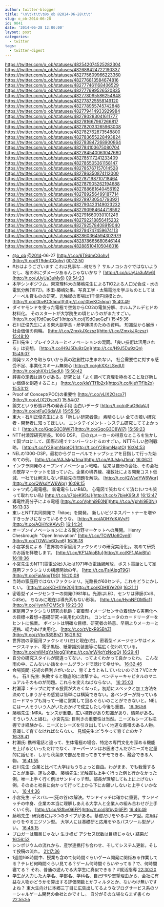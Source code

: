 ```yaml
---
author: twitter-blogger
title: "\n\t\t\t\t@o_ob @2014-06-28\t\t"
slug: o_ob-2014-06-28
id: 9041
date: '2014-06-28 12:00:00'
layout: post
categories:
  - twitter
tags:
  - twitter-digest
---
```


https://twitter.com/o_ob/statuses/482542074525282304 https://twitter.com/o_ob/statuses/482688424722190337 https://twitter.com/o_ob/statuses/482775609966223360 https://twitter.com/o_ob/statuses/482776813584674816 https://twitter.com/o_ob/statuses/482777461168406529 https://twitter.com/o_ob/statuses/482777699526520835 https://twitter.com/o_ob/statuses/482778095586254848 https://twitter.com/o_ob/statuses/482778725558149120 https://twitter.com/o_ob/statuses/482778955745742848 https://twitter.com/o_ob/statuses/482779414933929984 https://twitter.com/o_ob/statuses/482780283041611777 https://twitter.com/o_ob/statuses/482781667967266817 https://twitter.com/o_ob/statuses/482782033265963008 https://twitter.com/o_ob/statuses/482782762873548800 https://twitter.com/o_ob/statuses/482783655228493824 https://twitter.com/o_ob/statuses/482783847268900864 https://twitter.com/o_ob/statuses/482784103675080704 https://twitter.com/o_ob/statuses/482784540063047680 https://twitter.com/o_ob/statuses/482785117241233409 https://twitter.com/o_ob/statuses/482785505361158147 https://twitter.com/o_ob/statuses/482785767157014528 https://twitter.com/o_ob/statuses/482786350874112000 https://twitter.com/o_ob/statuses/482787198710718464 https://twitter.com/o_ob/statuses/482787905262194688 https://twitter.com/o_ob/statuses/482788681640456192 https://twitter.com/o_ob/statuses/482789256499187714 https://twitter.com/o_ob/statuses/482789730547793921 https://twitter.com/o_ob/statuses/482790423149023232 https://twitter.com/o_ob/statuses/482790984644718592 https://twitter.com/o_ob/statuses/482791660930101249 https://twitter.com/o_ob/statuses/482792218856415232 https://twitter.com/o_ob/statuses/482792578408919040 https://twitter.com/o_ob/statuses/482794747459674113 https://twitter.com/o_ob/statuses/482860364594302979 https://twitter.com/o_ob/statuses/482878665680646144 https://twitter.com/o_ob/statuses/482885104105046016  

*   [@o_ob](https://twitter.com/o_ob) [@2014](https://twitter.com/2014)-06-27 [http://t.co/6T9dmCGohv](http://t.co/6T9dmCGohv) [00:12:50](https://twitter.com/o_ob/statuses/482542074525282304)
*   #おはようございます これは見事な…何だろ？ サルノコシカケではないようだし、桜の木にダメージあるんじゃないかな？ [http://t.co/uUyUa3uMy6](http://t.co/uUyUa3uMy6) [09:54:23](https://twitter.com/o_ob/statuses/482688424722190337)
*   本学シンポジウム。東京理科大の藤嶋先生によるTiO2よる人口光合成・水の電気分解(1972)。本田-藤嶋効果、写真工学・太陽電池を学ぶものとしてはノーベル賞ものの研究。光触媒の市場は1千億円規模とか。 [http://t.co/i0bvKC55pu](http://t.co/i0bvKC55pu) [15:40:49](https://twitter.com/o_ob/statuses/482775609966223360)
*   ダイヤモンドを使った電極で空気からCO2の電気分解、ホルムアルデヒドの材料化。 そのスタートが大学院生の頃というのがまたすごい。 [http://t.co/j19dOaoGzF](http://t.co/j19dOaoGzF) [15:45:36](https://twitter.com/o_ob/statuses/482776813584674816)
*   石川正俊先生による東大副学長・産学連携のための資料。 知識型から展示・社会価値の両輪。 [http://t.co/ZmxkJXczsz](http://t.co/ZmxkJXczsz) [15:48:10](https://twitter.com/o_ob/statuses/482777461168406529)
*   石川先生：ブレイクスルーとイノベーションの混同。「良い技術は活用される」は妄想。 [http://t.co/H9J5Du9zQn](http://t.co/H9J5Du9zQn) [15:49:07](https://twitter.com/o_ob/statuses/482777699526520835)
*   開発リスクを取らないから真の独創性は生まれない。 社会需要性に対する感受不足、事業化スキーム無関心 [http://t.co/ghXXzLSedU](http://t.co/ghXXzLSedU) [15:50:42](https://twitter.com/o_ob/statuses/482778095586254848)
*   辞書の定義は誤りがある。研究とは「よく調べて真理を極めること及び新しい価値を創造すること」 [http://t.co/kleYTf1b2x](http://t.co/kleYTf1b2x) [15:53:12](https://twitter.com/o_ob/statuses/482778725558149120)
*   Proof of Concept(POC)の重要性 [http://t.co/vLIX2Oscx7](http://t.co/vLIX2Oscx7) [15:54:07](https://twitter.com/o_ob/statuses/482778955745742848)
*   論文という形態以外の発表手段 面白いデータ [http://t.co/ptFuO6daVJ](http://t.co/ptFuO6daVJ) [15:55:56](https://twitter.com/o_ob/statuses/482779414933929984)
*   東大・石川正俊先生による「新しい研究者像」 素晴らしい 全ての若い研究者・開発者に知ってほしい。 エンタテイメント・システム研究しててよかった！ [http://t.co/GqoG3C8WI7](http://t.co/GqoG3C8WI7) [15:59:23](https://twitter.com/o_ob/statuses/482780283041611777)
*   NTT村瀬淳研究所長。100G DSP。 日の丸メーカーの得意なところを生かして国プロにして、国際市場でナンバーワンとるのすごい。NTTらしい勝利戦略。 [http://t.co/Y2BpmNaptO](http://t.co/Y2BpmNaptO) [16:04:53](https://twitter.com/o_ob/statuses/482781667967266817)
*   NELの100G-DSP。最初からグローバルでトップシェアを目指して行った始めての例。 [http://t.co/A3JskgJ1ma](http://t.co/A3JskgJ1ma) [16:06:21](https://twitter.com/o_ob/statuses/482782033265963008)
*   インフラ開発のオープンイノベーション戦略。 従来は自分の会社、その会社の既存マーケットを狙っていた。企業の境界線、複数社による開発コスト低減、一社では解決しない供給先の問題を解決。 [http://t.co/QWsdYW6Wqr](http://t.co/QWsdYW6Wqr) [16:09:15](https://twitter.com/o_ob/statuses/482782762873548800)
*   シャツ式心電電極。 新電電らしいR&D。 心電図で笑わなくて済む(いつも笑って取れない私) [http://t.co/x7bjeK95tJ](http://t.co/x7bjeK95tJ) [16:12:47](https://twitter.com/o_ob/statuses/482783655228493824)
*   導電性高分子による電極 [http://t.co/Vphhi9E0Nl](http://t.co/Vphhi9E0Nl) [16:13:33](https://twitter.com/o_ob/statuses/482783847268900864)
*   東レとNTT共同開発で「hitoe」を開発。 新しいビジネスパートナーを増やすきっかけになっているそうな。 [http://t.co/AOHYdKAVyF](http://t.co/AOHYdKAVyF) [16:14:34](https://twitter.com/o_ob/statuses/482784103675080704)
*   オープンイノベーションによる異分野マーケットへの展開。 Henry Chesbrough: "Open Innovation" [http://t.co/TOWUo6Oyn6](http://t.co/TOWUo6Oyn6) [16:16:18](https://twitter.com/o_ob/statuses/482784540063047680)
*   小宮学長による「世界初の家庭用ファクシミリの研究実用化」。初めて研究のお話を拝聴します。 [http://t.co/KF1JAioBfu](http://t.co/KF1JAioBfu) [16:18:36](https://twitter.com/o_ob/statuses/482785117241233409)
*   小宮先生のNTT(電電公社)入社は1971年の電話網解放、ポスト電話として家庭用ファクシミリの構想開始の年。 [http://t.co/FaiAiqgT9G](http://t.co/FaiAiqgT9G) [16:20:08](https://twitter.com/o_ob/statuses/482785505361158147)
*   当時の家庭用ではないファクシミリ。光路長が60センチ。これをどうにかしたい。 [http://t.co/KDH1IYe20j](http://t.co/KDH1IYe20j) [16:21:11](https://twitter.com/o_ob/statuses/482785767157014528)
*   密着型イメージセンサーの開発(1981年)。光源はLED、センサは薄膜(CdS、CdSe)。 ちなみに現在は導光系もない形状。 [http://t.co/HynNFOM5c1](http://t.co/HynNFOM5c1) [16:23:30](https://twitter.com/o_ob/statuses/482786350874112000)
*   家庭用ファクシミリ研究の軌跡：密着型イメージセンサの着想から実用化への目標→着想→基礎研究→実用化の流れ。 コンピュータのカードリーダーをヒントに協業。 ポイントは明確な目標、研究者の熱意、早期よりメーカーと連携、総力あげ実用化。 [http://t.co/zVbxR8SBhZ](http://t.co/zVbxR8SBhZ) [16:26:52](https://twitter.com/o_ob/statuses/482787198710718464)
*   世界初の家庭用ファクシミリ(左)と現在(右)。密着型イメージセンサはイメージスキャナ、電子黒板、紙幣識別装置等に幅広く使われている。 [http://t.co/mW4qYzNogQ](http://t.co/mW4qYzNogQ) [16:29:41](https://twitter.com/o_ob/statuses/482787905262194688)
*   自分の研究スタイルが間違ってない、ってよくわかって良かったわ。 こんな雨の中、こんないい話をホームグランドで聴けて幸せや。 [16:32:46](https://twitter.com/o_ob/statuses/482788681640456192)
*   会場質問: 技術の目利きがいない、育てようともしていないのでは？VCとかも。 石川先生: 失敗すると徹底的に攻撃する。ベンチャーキャピタルのマニュアルそのものが問題。これらを変えねばならない。 [16:35:03](https://twitter.com/o_ob/statuses/482789256499187714)
*   村瀬淳：チップに対する投資が大きくなった。初期にスペックと加工方法を決めてしまうがその感覚は簡単には構築できない。各ベンダーが持っているロードマップも持って一緒に営業して回るぐらいのことができないと。NELには一人そういう人がいたおかげで成立したし今後も重要。 [16:36:56](https://twitter.com/o_ob/statuses/482789730547793921)
*   藤嶋先生: MRA。センスが重要。広い視野があり知識があり、情熱がある。そういう人と組む。 小宮先生: 目利きの重要性は当然。ニーズもシーズも把握でき経験から、ニーズとシーズを引き出していく地道な蓄積のある人物。意識して育てなければならない。 見城先生:どうやって育てたのか？ [16:39:41](https://twitter.com/o_ob/statuses/482790423149023232)
*   村瀬氏: 携帯電話と違って、生体電極の場合、特定の専門文化を深める機能を上げるといっただけでなく、キーパーソンはお医者さんだがニーズを定量的に話せる、しかも秋葉原で部品を買ってきてデモできる、融合できる人物。 [16:41:55](https://twitter.com/o_ob/statuses/482790984644718592)
*   石川先生: 企業と比べて大学はもうちょっと自由。わがまま、でも我慢することが重要。運も必要。 藤嶋先生: 光触媒も上手く行った例と行かなかった例。唯一上手く行く例はサンドイッチ型。部長が理解しても上に上げない例。そのあと社長に向かって行って上から下にお願いしないと上手くいかない。 [16:44:36](https://twitter.com/o_ob/statuses/482791660930101249)
*   小宮先生: デスバレー(死の谷)の解決。サンドイッチは確かに重要。サンドイッチの中身、企業の本当に理解しあえる大学人と企業人の組み合わせが上手くいく例。 [http://t.co/jSfby0j6FP](http://t.co/jSfby0j6FP) [16:46:49](https://twitter.com/o_ob/statuses/482792218856415232)
*   藤嶋先生: 研究者には3つのタイプがある。基礎だけをやるボーア型。応用ばかりをやるエジソン型。 大学人には基礎研と応用をやるパスツール型がいい。 [16:48:15](https://twitter.com/o_ob/statuses/482792578408919040)
*   ブロガーは職業じゃない 生き様だ アクセス総数は目標じゃない 結果だ [16:56:52](https://twitter.com/o_ob/statuses/482794747459674113)
*   シンポジウムの流れから、産学連携打ち合わせ、そしてシステム更新。そして投稿の流れ。 [21:17:36](https://twitter.com/o_ob/statuses/482860364594302979)
*   1週間168時間中、授業も含めて何時間ぐらいゲーム開発に関係ある作業してる？テレビ何時間ぐらい見てる？ゲーム何時間ぐらいやってる？で、何時間寝てる？ それ、普通の遊んでる大学生に真似できる？ #就活指導 [22:30:20](https://twitter.com/o_ob/statuses/482878665680646144)
*   学生が入力した大学名、学部名、学科名、自己PRや志望理由から、会社に有益な人物かどうかを算出する評価関数とかフィルタとか、ないわけ無いですよね？ 東大生向けに本郷三丁目に広告出してるようなブログサービス系のソーシャルゲーム開発の会社とかですし。 自分がその立場ならまず書くわ [22:55:55](https://twitter.com/o_ob/statuses/482885104105046016)